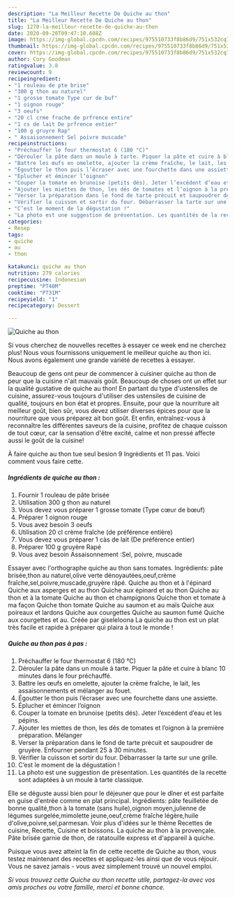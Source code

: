 ```yaml
---
description: "La Meilleur Recette De Quiche au thon"
title: "La Meilleur Recette De Quiche au thon"
slug: 1270-la-meilleur-recette-de-quiche-au-thon
date: 2020-09-20T09:47:10.608Z
image: https://img-global.cpcdn.com/recipes/975510733f8b86d9/751x532cq70/quiche-au-thon-photo-principale-de-la-recette.jpg
thumbnail: https://img-global.cpcdn.com/recipes/975510733f8b86d9/751x532cq70/quiche-au-thon-photo-principale-de-la-recette.jpg
cover: https://img-global.cpcdn.com/recipes/975510733f8b86d9/751x532cq70/quiche-au-thon-photo-principale-de-la-recette.jpg
author: Cory Goodman
ratingvalue: 3.8
reviewcount: 9
recipeingredient:
- "1 rouleau de pte brise"
- "300 g thon au naturel"
- "1 grosse tomate Type cur de buf"
- "1 oignon rouge"
- "3 oeufs"
- "20 cl crme frache de prfrence entire"
- "1 cs de lait De prfrence entier"
- "100 g gruyre Rap"
- " Assaisonnement Sel poivre muscade"
recipeinstructions:
- "Préchauffer le four thermostat 6 (180 °C)"
- "Dérouler la pâte dans un moule à tarte. Piquer la pâte et cuire à blanc 10 minutes dans le four préchauffé."
- "Battre les œufs en omelette, ajouter la crème fraîche, le lait, les assaisonnements et mélanger au fouet."
- "Égoutter le thon puis l’écraser avec une fourchette dans une assiette."
- "Éplucher et émincer l’oignon"
- "Couper la tomate en brunoise (petits dés). Jeter l’excédent d’eau et les pépins."
- "Ajouter les miettes de thon, les dés de tomates et l’oignon à la première préparation. Mélanger"
- "Verser la préparation dans le fond de tarte précuit et saupoudrer de gruyère. Enfourner pendant 25 à 30 minutes."
- "Vérifier la cuisson et sortir du four. Débarrasser la tarte sur une grille."
- "C’est le moment de la dégustation !"
- "La photo est une suggestion de présentation. Les quantités de la recette sont adaptées à un moule à tarte classique."
categories:
- Resep
tags:
- quiche
- au
- thon

katakunci: quiche au thon 
nutrition: 279 calories
recipecuisine: Indonesian
preptime: "PT40M"
cooktime: "PT31M"
recipeyield: "1"
recipecategory: Dessert

---
```



![Quiche au thon](https://img-global.cpcdn.com/recipes/975510733f8b86d9/751x532cq70/quiche-au-thon-photo-principale-de-la-recette.jpg)

Si vous cherchez de nouvelles recettes à essayer ce week end ne cherchez plus! Nous vous fournissons uniquement le meilleur quiche au thon ici. Nous avons également une grande variété de recettes à essayer.

Beaucoup de gens ont peur de commencer à cuisiner quiche au thon de peur que la cuisine n'ait mauvais goût. Beaucoup de choses ont un effet sur la qualité gustative de quiche au thon! En partant du type d'ustensiles de cuisine, assurez-vous toujours d'utiliser des ustensiles de cuisine de qualité, toujours en bon état et propres. Ensuite, pour que la nourriture ait meilleur goût, bien sûr, vous devez utiliser diverses épices pour que la nourriture que vous préparez ait bon goût. Et enfin, entraînez-vous à reconnaître les différentes saveurs de la cuisine, profitez de chaque cuisson de tout cœur, car la sensation d'être excité, calme et non pressé affecte aussi le goût de la cuisine!

<!--inarticleads1-->

À faire quiche au thon tue seul besion 9 Ingrédients et 11 pas. Voici comment vous faire cette.

##### Ingrédients de quiche au thon :

1. Fournir 1 rouleau de pâte brisée
1. Utilisation 300 g thon au naturel
1. Vous devez vous préparer 1 grosse tomate (Type cœur de bœuf)
1. Préparer 1 oignon rouge
1. Vous avez besoin 3 oeufs
1. Utilisation 20 cl crème fraîche (de préférence entière)
1. Vous devez vous préparer 1 càs de lait (De préférence entier)
1. Préparer 100 g gruyère Rapé
1. Vous avez besoin  Assaisonnement :Sel, poivre, muscade


Essayer avec l&#39;orthographe quiche au thon sans tomates. Ingrédients: pâte brisée,thon au naturel,olive verte dénoyautées,oeuf,crème fraîche,sel,poivre,muscade,gruyère râpé. Quiche au thon et à l&#39;épinard Quiche aux asperges et au thon Quiche aux épinard et au thon Quiche au thon et à la tomate Quiche au thon et champignons Quiche thon et tomate à ma façon Quiche thon tomate Quiche au saumon et au maïs Quiche aux poireaux et lardons Quiche aux courgettes Quiche au saumon fumé Quiche aux courgettes et au. Créée par giseleloona La quiche au thon est un plat très facile et rapide à préparer qui plaira à tout le monde ! 

<!--inarticleads2-->

##### Quiche au thon pas à pas :

1. Préchauffer le four thermostat 6 (180 °C)
1. Dérouler la pâte dans un moule à tarte. Piquer la pâte et cuire à blanc 10 minutes dans le four préchauffé.
1. Battre les œufs en omelette, ajouter la crème fraîche, le lait, les assaisonnements et mélanger au fouet.
1. Égoutter le thon puis l’écraser avec une fourchette dans une assiette.
1. Éplucher et émincer l’oignon
1. Couper la tomate en brunoise (petits dés). Jeter l’excédent d’eau et les pépins.
1. Ajouter les miettes de thon, les dés de tomates et l’oignon à la première préparation. Mélanger
1. Verser la préparation dans le fond de tarte précuit et saupoudrer de gruyère. Enfourner pendant 25 à 30 minutes.
1. Vérifier la cuisson et sortir du four. Débarrasser la tarte sur une grille.
1. C’est le moment de la dégustation !
1. La photo est une suggestion de présentation. Les quantités de la recette sont adaptées à un moule à tarte classique.


Elle se déguste aussi bien pour le déjeuner que pour le dîner et est parfaite en guise d&#39;entrée comme en plat principal. Ingrédients: pâte feuilletée de bonne qualité,thon à la tomate (sans huile),oignon moyen,julienne de légumes surgelée,mimolette jeune,oeuf,crème fraîche légère,huile d&#39;olive,poivre,sel,parmesan. Voir plus d&#39;idées sur le thème Recettes de cuisine, Recette, Cuisine et boissons. La quiche au thon à la provençale. Pâte brisée garnie de thon, de ratatouille express et d&#39;appareil à quiche. 

<!--inarticleads1-->

<p>
Puisque vous avez atteint la fin de cette recette de Quiche au thon, vous testez maintenant des recettes et appliquez-les ainsi que de vous réjouir. Vous ne savez jamais - vous avez simplement trouvé un nouvel emploi.
</p>

<p>
<i>Si vous trouvez cette Quiche au thon recette utile, partagez-la avec vos amis proches ou votre famille, merci et bonne chance.</i>
</p>
